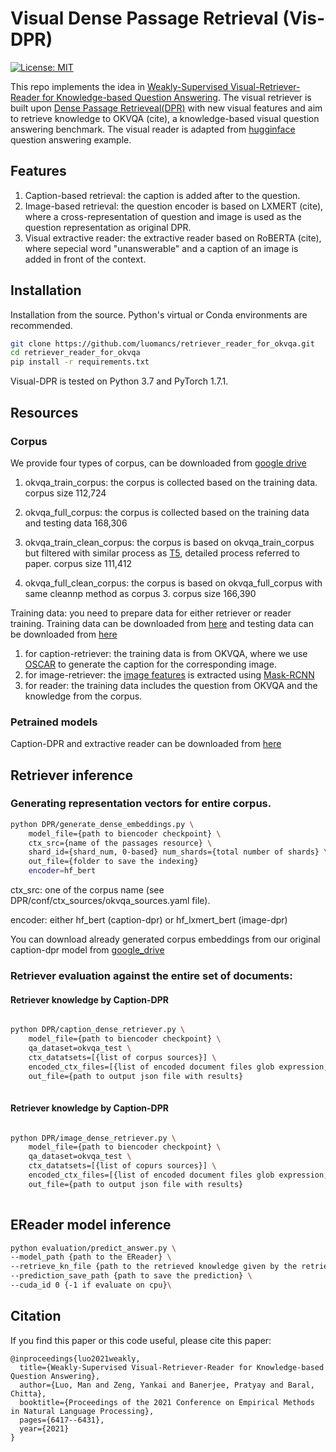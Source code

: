 # Visual Dense Passage Retrieval (Vis-DPR) 

[![License: MIT](https://img.shields.io/badge/License-MIT-yellow.svg)](https://opensource.org/licenses/MIT) 


This repo implements the idea in [Weakly-Supervised Visual-Retriever-Reader for Knowledge-based Question Answering](link). The visual retriever is built upon [Dense Passage Retrieveal(DPR)](https://github.com/facebookresearch/DPR) with new visual features and aim to retrieve knowledge to OKVQA (cite), a knowledge-based visual question answering benchmark. The visual reader is adapted from [hugginface](https://github.com/huggingface/transformers/blob/master/examples/pytorch/question-answering/run_qa.py) question answering example. 

## Features
1. Caption-based retrieval: the caption is added after to the question.
2. Image-based retrieval: the question encoder is based on LXMERT (cite), where a cross-representation of question and image is used as the question representation as original DPR.
3. Visual extractive reader: the extractive reader based on RoBERTA (cite), where sepecial word "unanswerable" and a caption of an image is added in front of the context. 


## Installation

Installation from the source. Python's virtual or Conda environments are recommended.

```bash
git clone https://github.com/luomancs/retriever_reader_for_okvqa.git
cd retriever_reader_for_okvqa
pip install -r requirements.txt
```

Visual-DPR is tested on Python 3.7 and PyTorch 1.7.1.


## Resources 
### Corpus

We provide four types of corpus, can be downloaded from [google drive](https://drive.google.com/drive/folders/15uWx33RY5UmR_ZmLO6Ve1wyzbXsLxV6o?usp=sharing)
1. okvqa_train_corpus: the corpus is collected based on the training data. corpus size 112,724
  
2. okvqa_full_corpus: the corpus is collected based on the training data and testing data 168,306
  
3. okvqa_train_clean_corpus: the corpus is based on okvqa_train_corpus but filtered with similar process as [T5](https://arxiv.org/pdf/1910.10683.pdf), detailed process referred to paper. corpus size 111,412
  
4. okvqa_full_clean_corpus: the corpus is based on okvqa_full_corpus with same cleannp method as corpus 3. corpus size 166,390


Training data: you need to prepare data for either retriever or reader training. Training data can be downloaded from [here](https://drive.google.com/drive/folders/1Yz3ffpXnNNlUXAzqApU25SKrnwAZ7tCy?usp=sharing) and testing data can be downloaded from [here](https://drive.google.com/drive/folders/1DdYLOnreSamZ10OFqsueoX9Od8mTyGaF?usp=sharing)
1. for caption-retriever: the training data is from OKVQA, where we use [OSCAR](https://github.com/microsoft/Oscar) to generate the caption for the corresponding image. 
2. for image-retriever: the [image features](https://drive.google.com/drive/folders/1bkI3kWD-p02_heSZrKeJt4KF1i8X17kF?usp=sharing) is extracted using [Mask-RCNN](https://github.com/facebookresearch/maskrcnn-benchmark)
3. for reader: the training data includes the question from OKVQA and the knowledge from the corpus.

### Petrained models
Caption-DPR and extractive reader can be downloaded from [here](https://drive.google.com/drive/folders/1JAXnKNSqUqj1wXPv11tlJYeeOdTrFfBe?usp=sharing)

<!-- ## Retriever training

Coming soon -->

## Retriever inference

### Generating representation vectors for entire corpus.

```bash
python DPR/generate_dense_embeddings.py \
	model_file={path to biencoder checkpoint} \
	ctx_src={name of the passages resource} \
	shard_id={shard_num, 0-based} num_shards={total number of shards} \
	out_file={folder to save the indexing}	
	encoder=hf_bert   
```

ctx_src: one of the corpus name (see DPR/conf/ctx_sources/okvqa_sources.yaml file).

encoder: either hf_bert (caption-dpr) or hf_lxmert_bert (image-dpr)

You can download already generated corpus embeddings from our original caption-dpr model from [google_drive](https://drive.google.com/drive/folders/1z4svOhcml_k_AEwIycnnnoDEydJVa69b?usp=sharing)


### Retriever evaluation against the entire set of documents:

#### Retriever knowledge by Caption-DPR

```bash

python DPR/caption_dense_retriever.py \
	model_file={path to biencoder checkpoint} \
	qa_dataset=okvqa_test \
	ctx_datatsets=[{list of corpus sources}] \
	encoded_ctx_files=[{list of encoded document files glob expression, comma separated without spaces}] \
	out_file={path to output json file with results} 
	
```

#### Retriever knowledge by Caption-DPR

```bash

python DPR/image_dense_retriever.py \
	model_file={path to biencoder checkpoint} \
	qa_dataset=okvqa_test \
	ctx_datatsets=[{list of copurs sources}] \
	encoded_ctx_files=[{list of encoded document files glob expression, comma separated without spaces}] \
	out_file={path to output json file with results} 
	
```


<!-- ## EReader model training

Comming soon -->

## EReader model inference

```bash
python evaluation/predict_answer.py \
--model_path {path to the EReader} \
--retrieve_kn_file {path to the retrieved knowledge given by the retriever} \
--prediction_save_path {path to save the prediction} \
--cuda_id 0 {-1 if evaluate on cpu}\
```

<!-- ## CReader model training

Comming soon

## CReader model inference

Comming soon -->

## Citation
If you find this paper or this code useful, please cite this paper:

```
@inproceedings{luo2021weakly,
  title={Weakly-Supervised Visual-Retriever-Reader for Knowledge-based Question Answering},
  author={Luo, Man and Zeng, Yankai and Banerjee, Pratyay and Baral, Chitta},
  booktitle={Proceedings of the 2021 Conference on Empirical Methods in Natural Language Processing},
  pages={6417--6431},
  year={2021}
}
```